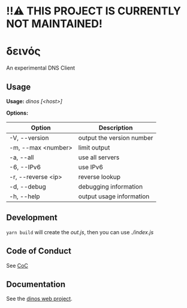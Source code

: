 # ‼️⚠️ THIS PROJECT IS CURRENTLY NOT MAINTAINED!

# δεινός

An experimental DNS Client

## Usage

**Usage:** _dinos [\<host>\]_

**Options:**

| Option               | Description               |
| -------------------- | ------------------------- |
| -V, --version        | output the version number |
| -m, --max \<number\> | limit output              |
| -a, --all            | use all servers           |
| -6, --IPv6           | use IPv6                  |
| -r, --reverse \<ip\> | reverse lookup            |
| -d, --debug          | debugging information     |
| -h, --help           | output usage information  |

## Development

`yarn build` will create the _out.js_, then you can use _./index.js_

## Code of Conduct

See [CoC](CODE_OF_CONDUCT.md)

## Documentation

See the [dinos web project](https://0xflotus.github.io/dinos/).
